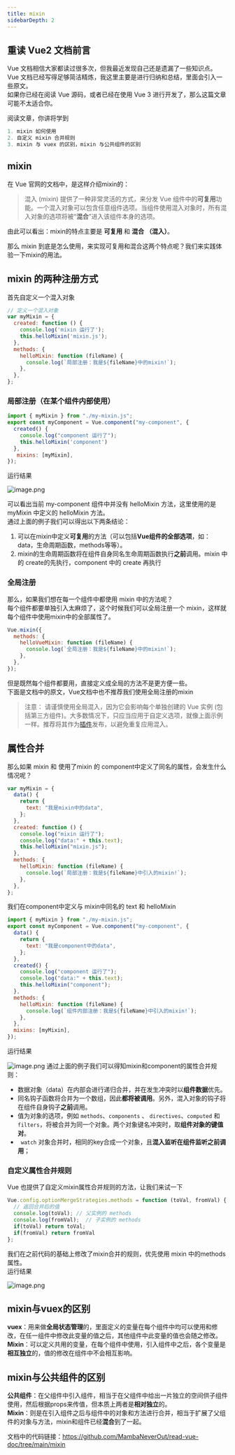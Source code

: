 ```yaml
---
title: mixin 
sidebarDepth: 2
---
```


## 重读 Vue2 文档前言
Vue 文档相信大家都读过很多次，但我最近发现自己还是遗漏了一些知识点。Vue 文档已经写得足够简洁精炼，我这里主要是进行归纳和总结，里面会引入一些原文。   
如果你已经在阅读 Vue 源码，或者已经在使用 Vue 3 进行开发了，那么这篇文章可能不太适合你。

阅读文章，你讲将学到
```js
1. mixin 如何使用
2. 自定义 mixin 合并规则
3. mixin 与 vuex 的区别，mixin 与公共组件的区别
```

## mixin

在 Vue 官网的文档中，是这样介绍mixin的：

> 混入 (mixin) 提供了一种非常灵活的方式，来分发 Vue 组件中的**可复用**功能。一个混入对象可以包含任意组件选项。当组件使用混入对象时，所有混入对象的选项将被“**混合**”进入该组件本身的选项。
> 
由此可以看出：mixin的特点主要是 **可复用** 和 **混合** **（混入）**。

那么 mixin 到底是怎么使用，来实现可复用和混合这两个特点呢？我们来实践体验一下mixin的用法。

## mixin 的两种注册方式
首先自定义一个混入对象

```js
// 定义一个混入对象 
var myMixin = {
  created: function () {
    console.log('mixin 运行了');
    this.helloMixin('mixin.js');
  },
  methods: {
    helloMixin: function (fileName) {
      console.log(`局部注册：我是${fileName}中的mixin!`);
    },
  },
};
```
### 局部注册（在某个组件内部使用）
```js
import { myMixin } from "./my-mixin.js";
export const myComponent = Vue.component("my-component", {
  created() {
    console.log("component 运行了");
    this.helloMixin('component')
  },
   mixins: [myMixin],
});
```
运行结果

![image.png](https://p6-juejin.byteimg.com/tos-cn-i-k3u1fbpfcp/34812060fd5f4148974f793fa7177b62~tplv-k3u1fbpfcp-watermark.image?)

可以看出当前 my-component 组件中并没有 helloMixin 方法，这里使用的是 myMixin 中定义的 helloMixin 方法。   
通过上面的例子我们可以得出以下两条结论：
1. 可以在mixin中定义**可复用**的方法（可以包括**Vue组件的全部选项**，如：data，生命周期函数，methods等等）。
2. mixin的生命周期函数将在组件自身同名生命周期函数执行**之前**调用。mixin 中的 create的先执行，component 中的 create 再执行


### 全局注册
那么，如果我们想在每一个组件中都使用 mixin 中的方法呢？   
每个组件都要单独引入太麻烦了，这个时候我们可以全局注册一个 mixin，这样就每个组件中使用mixin中的全部属性了。
```javascript
Vue.mixin({
  methods: {
    helloVueMixin: function (fileName) {
      console.log(`全局注册：我是${fileName}中的mixin!`);
    },
  },
});
```
但是既然每个组件都要用，直接定义成全局的方法不是更方便一些。  
下面是文档中的原文，Vue文档中也不推荐我们使用全局注册的mixin
> 注意： 请谨慎使用全局混入，因为它会影响每个单独创建的 Vue 实例 (包括第三方组件)。大多数情况下，只应当应用于自定义选项，就像上面示例一样。推荐将其作为[插件](https://cn.vuejs.org/v2/guide/plugins.html)发布，以避免重复应用混入。

## 属性合并
那么如果 mixin 和 使用了mixin 的 component中定义了同名的属性，会发生什么情况呢？
```js
var myMixin = {
  data() {
    return {
      text: "我是mixin中的data",
    };
  },
  created: function () {
    console.log("mixin 运行了");
    console.log("data:" + this.text);
    this.helloMixin("mixin.js");
  },
  methods: {
    helloMixin: function (fileName) {
      console.log(`局部注册：我是${fileName}中引入的mixin!`);
    },
  },
};
```
我们在component中定义与 mixin中同名的 text 和 helloMixin
```js
import { myMixin } from "./my-mixin.js";
export const myComponent = Vue.component("my-component", {
  data() {
    return {
      text: "我是component中的data",
    };
  },
  created() {
    console.log("component 运行了");
    console.log("data:" + this.text);
    this.helloMixin("component");
  },
  methods: {
    helloMixin: function (fileName) {
      console.log(`组件内部注册：我是${fileName}中引入的mixin!`);
    },
  },
  mixins: [myMixin],
});
```
运行结果

![image.png](https://p3-juejin.byteimg.com/tos-cn-i-k3u1fbpfcp/02c09129e03047559230927eedea6246~tplv-k3u1fbpfcp-watermark.image?)
通过上面的例子我们可以得知mixin和component的属性合并规则：

* 数据对象（data）在内部会进行递归合并，并在发生冲突时以**组件数据**优先。
* 同名钩子函数将合并为一个数组，因此**都将被调用**。另外，混入对象的钩子将在组件自身钩子**之前**调用。
* 值为对象的选项，例如 `methods`、`components` 、 `directives`、`computed` 和 `filters`，将被合并为同一个对象。两个对象键名冲突时，取**组件对象的键值对**。
* ` watch` 对象合并时，相同的key合成一个对象，且**混入监听在组件监听之前调用**；



### 自定义属性合并规则
Vue 也提供了自定义mixin属性合并规则的方法，让我们来试一下
```js
Vue.config.optionMergeStrategies.methods = function (toVal, fromVal) {
  // 返回合并后的值
  console.log(toVal); // 父实例的 methods
  console.log(fromVal);  // 子实例的 methods
  if(toVal) return toVal;
  if(fromVal) return fromVal
};
```
我们在之前代码的基础上修改了mixin合并的规则，优先使用 mixin 中的methods属性。  
运行结果

![image.png](https://p9-juejin.byteimg.com/tos-cn-i-k3u1fbpfcp/a9cd669bbd64457eb9e7cdc2a399fbf0~tplv-k3u1fbpfcp-watermark.image?)


## mixin与vuex的区别
**vuex**：用来做**全局状态管理**的，里面定义的变量在每个组件中均可以使用和修改，在任一组件中修改此变量的值之后，其他组件中此变量的值也会随之修改。    
**Mixin**：可以定义共用的变量，在每个组件中使用，引入组件中之后，各个变量是**相互独立**的，值的修改在组件中不会相互影响。

## mixin与公共组件的区别
**公共组件**：在父组件中引入组件，相当于在父组件中给出一片独立的空间供子组件使用，然后根据props来传值，但本质上两者是**相对独立**的。   
**Mixin**：则是在引入组件之后与组件中的对象和方法进行合并，相当于扩展了父组件的对象与方法，mixin和组件已经**混合**到了一起。

文档中的代码链接：https://github.com/MambaNeverOut/read-vue-doc/tree/main/mixin

